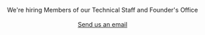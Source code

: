 <div style="text-align: center">

We're hiring Members of our Technical Staff and Founder's Office<br><br>
<a class="cta-email" href="mailto:join@earendil.com">Send us an email</a>

</div>
